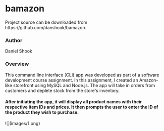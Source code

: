 <h1>bamazon</h1>

<p>Project source can be downloaded from https://github.com/danshook/bamazon.

<h3>Author</h3>

Daniel Shook

<h3>Overview</h3>
This command line interface (CLI) app was developed as part of a software development course assignment. In this assignment, I created an Amazon-like storefront using MySQL and Node.js. The app will take in orders from customers and deplete stock from the store's inventory.
<br>
<h4>After initiating the app, it will display all product names with their respective item IDs and prices. It then prompts the user to enter the ID of the product they wish to purchase.</h4>
![](images/1.png)
